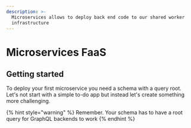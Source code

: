 ```yaml
---
description: >-
  Microservices allows to deploy back end code to our shared worker
  infrastructure
---
```


# Microservices FaaS

## Getting started

To deploy your first microservice you need a schema with a query root. Let's not start with a simple to-do app but instead let's create something more challenging.

{% hint style="warning" %}
Remember. Your schema has to have a root query for GraphQL backends to work
{% endhint %}

